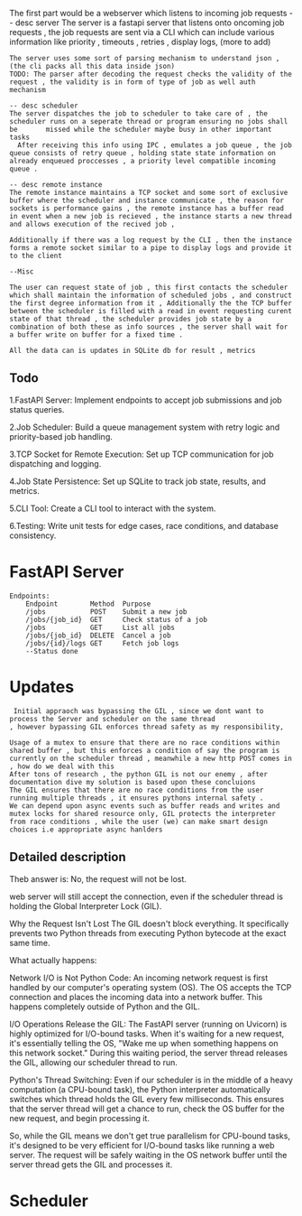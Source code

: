 The first part would be a webserver which listens to incoming job requests
    -- desc server 
            The server is a fastapi server that listens onto oncoming job requests , the job requests are sent via a CLI which
            can include various information like priority , timeouts , retries , display logs, (more to add)

    The server uses some sort of parsing mechanism to understand json , (the cli packs all this data inside json)
    TODO: The parser after decoding the request checks the validity of the request , the validity is in form of type of job as well auth            mechanism

    -- desc scheduler
    The server dispatches the job to scheduler to take care of , the scheduler runs on a seperate thread or program ensuring no jobs shall be       missed while the scheduler maybe busy in other important tasks
      After receiving this info using IPC , emulates a job queue , the job queue consists of retry queue , holding state state information on       already enqueued proccesses , a priority level compatible incoming queue .
    
    -- desc remote instance 
    The remote instance maintains a TCP socket and some sort of exclusive buffer where the scheduler and instance communicate , the reason for sockets is performance gains , the remote instance has a buffer read in event when a new job is recieved , the instance starts a new thread   and allows execution of the recived job , 

    Additionally if there was a log request by the CLI , then the instance forms a remote socket similar to a pipe to display logs and provide it to the client

    --Misc 

    The user can request state of job , this first contacts the scheduler which shall maintain the information of scheduled jobs , and construct the first degree information from it , Additionally the the TCP buffer between the scheduler is filled with a read in event requesting curent state of that thread , the scheduler provides job state by a combination of both these as info sources , the server shall wait for a buffer write on buffer for a fixed time .

    All the data can is updates in SQLite db for result , metrics 


## Todo

1.FastAPI Server: Implement endpoints to accept job submissions and job status queries.

2.Job Scheduler: Build a queue management system with retry logic and priority-based job handling.

3.TCP Socket for Remote Execution: Set up TCP communication for job dispatching and logging.

4.Job State Persistence: Set up SQLite to track job state, results, and metrics.

5.CLI Tool: Create a CLI tool to interact with the system.

6.Testing: Write unit tests for edge cases, race conditions, and database consistency.


# FastAPI Server 
    Endpoints:
        Endpoint	    Method	Purpose
        /jobs	        POST	Submit a new job
        /jobs/{job_id}	GET     Check status of a job
        /jobs	        GET	    List all jobs
        /jobs/{job_id}	DELETE	Cancel a job
        /jobs/{id}/logs	GET	    Fetch job logs
        --Status done 

# Updates
     Initial appraoch was bypassing the GIL , since we dont want to process the Server and scheduler on the same thread
    , however bypassing GIL enforces thread safety as my responsibility,

    Usage of a mutex to ensure that there are no race conditions within shared buffer , but this enforces a condition of say the program is currently on the scheduler thread , meanwhile a new http POST comes in , how do we deal with this 
    After tons of research , the python GIL is not our enemy , after documentation dive my solution is based upon these concluions 
    The GIL ensures that there are no race conditions from the user running multiple threads , it ensures pythons internal safety .
    We can depend upon async events such as buffer reads and writes and mutex locks for shared resource only, GIL protects the interpreter from race conditions , while the user (we) can make smart design choices i.e appropriate async hanlders 

## Detailed description

Theb answer is: No, the request will not be lost.

web server will still accept the connection, even if the scheduler thread is holding the Global Interpreter Lock (GIL).

Why the Request Isn't Lost
The GIL doesn't block everything. It specifically prevents two Python threads from executing Python bytecode at the exact same time.

What actually happens:

Network I/O is Not Python Code: An incoming network request is first handled by our computer's operating system (OS). The OS accepts the TCP connection and places the incoming data into a network buffer. This happens completely outside of Python and the GIL.

I/O Operations Release the GIL: The FastAPI server (running on Uvicorn) is highly optimized for I/O-bound tasks. When it's waiting for a new request, it's essentially telling the OS, "Wake me up when something happens on this network socket." During this waiting period, the server thread releases the GIL, allowing our scheduler thread to run.

Python's Thread Switching: Even if our scheduler is in the middle of a heavy computation (a CPU-bound task), the Python interpreter automatically switches which thread holds the GIL every few milliseconds. This ensures that the server thread will get a chance to run, check the OS buffer for the new request, and begin processing it.

So, while the GIL means we don't get true parallelism for CPU-bound tasks, it's designed to be very efficient for I/O-bound tasks like running a web server. The request will be safely waiting in the OS network buffer until the server thread gets the GIL and processes it.


# Scheduler

